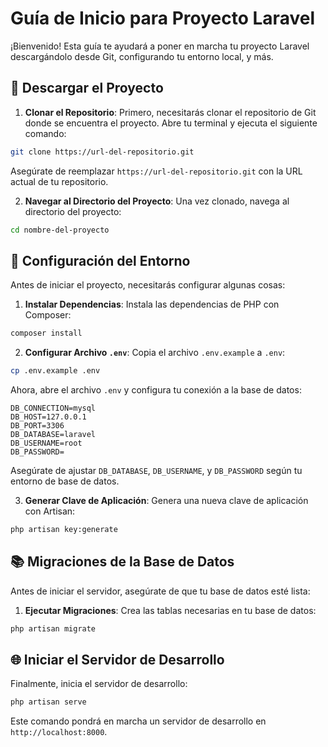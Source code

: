 
# Guía de Inicio para Proyecto Laravel

¡Bienvenido! Esta guía te ayudará a poner en marcha tu proyecto Laravel descargándolo desde Git, configurando tu entorno local, y más.

## 🚀 Descargar el Proyecto

1. **Clonar el Repositorio**: Primero, necesitarás clonar el repositorio de Git donde se encuentra el proyecto. Abre tu terminal y ejecuta el siguiente comando:

```bash
git clone https://url-del-repositorio.git
```

Asegúrate de reemplazar `https://url-del-repositorio.git` con la URL actual de tu repositorio.

2. **Navegar al Directorio del Proyecto**: Una vez clonado, navega al directorio del proyecto:

```bash
cd nombre-del-proyecto
```

## 🔧 Configuración del Entorno

Antes de iniciar el proyecto, necesitarás configurar algunas cosas:

1. **Instalar Dependencias**: Instala las dependencias de PHP con Composer:

```bash
composer install
```

2. **Configurar Archivo `.env`**: Copia el archivo `.env.example` a `.env`:

```bash
cp .env.example .env
```

Ahora, abre el archivo `.env` y configura tu conexión a la base de datos:

```plaintext
DB_CONNECTION=mysql
DB_HOST=127.0.0.1
DB_PORT=3306
DB_DATABASE=laravel
DB_USERNAME=root
DB_PASSWORD=
```

Asegúrate de ajustar `DB_DATABASE`, `DB_USERNAME`, y `DB_PASSWORD` según tu entorno de base de datos.

3. **Generar Clave de Aplicación**: Genera una nueva clave de aplicación con Artisan:

```bash
php artisan key:generate
```

## 📚 Migraciones de la Base de Datos

Antes de iniciar el servidor, asegúrate de que tu base de datos esté lista:

1. **Ejecutar Migraciones**: Crea las tablas necesarias en tu base de datos:

```bash
php artisan migrate
```

## 🌐 Iniciar el Servidor de Desarrollo

Finalmente, inicia el servidor de desarrollo:

```bash
php artisan serve
```

Este comando pondrá en marcha un servidor de desarrollo en `http://localhost:8000`.


